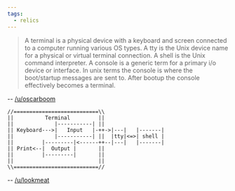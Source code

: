 ```yaml
---
tags:
  - relics
---
```


> A terminal is a physical device with a keyboard and screen connected to a computer running various OS types. A tty is the Unix device name for a physical or virtual terminal connection. A shell is the Unix command interpreter. A console is a generic term for a primary i/o device or interface. In unix terms the console is where the boot/startup messages are sent to. After bootup the console effectively becomes a terminal.

-- [/u/oscarboom](https://www.reddit.com/r/programming/comments/41u5hw/what_is_the_exact_difference_between_a_terminal_a/cz5ejh6/)

```
//===========================\\
||          Terminal         ||
||             |-----------| ||
|| Keyboard--->|   Input   |-++->|---|   |-------|
||             |-----------| ||  |tty|<=>| shell |       
||         |---------|<------++--|---|   |-------|
|| Print<--|  Output |       ||
||         |---------|       ||
||                           ||
\\===========================//
```

-- [/u/lookmeat](https://www.reddit.com/r/programming/comments/41u5hw/what_is_the_exact_difference_between_a_terminal_a/cz5mgts/)

